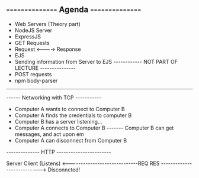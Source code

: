 ## -------------- Agenda --------------

- Web Servers (Theory part)
- NodeJS Server
- ExpressJS
- GET Requests
- Request <----> Response
- EJS
- Sending information from Server to EJS
------------ NOT PART OF LECTURE ---------------
- POST requests
- npm  body-parser
------------------------------------------------

------ Networking with TCP -----------

- Computer A wants to connect to Computer B
- Computer A finds the credentials to computer B
- Computer B has a server listening...
- Computer A connects to Computer B
------- Computer B can get messages, and act upon em
- Computer A can disconnect from Computer B

-------------- HTTP -----------------------

Server                            Client
(Listens)
     <-----------------------------REQ
    RES --------------------------->
              Disconncted!


